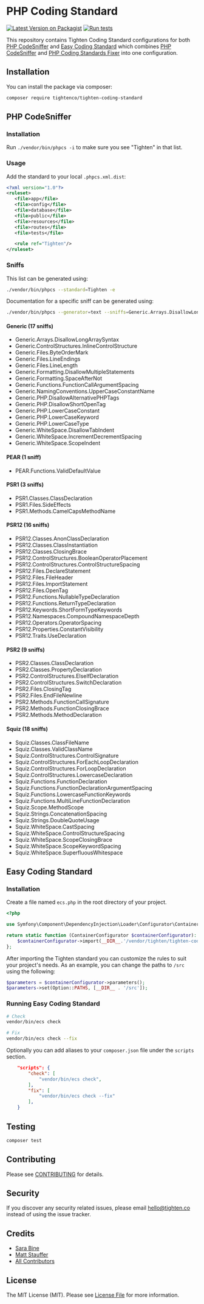 # PHP Coding Standard

[![Latest Version on Packagist](https://img.shields.io/packagist/v/tightenco/tighten-coding-standard.svg?style=flat-square)](https://packagist.org/packages/tightenco/tighten-coding-standard)
[![Run tests](https://github.com/tighten/tighten-coding-standard/workflows/Run%20tests/badge.svg?branch=main)](https://github.com/tighten/tighten-coding-standard/actions?query=workflow%3A%22Run+tests%22)


This repository contains Tighten Coding Standard configurations for both [PHP CodeSniffer](https://github.com/squizlabs/PHP_CodeSniffer) and [Easy Coding Standard](https://github.com/symplify/easy-coding-standard) which combines [PHP CodeSniffer](https://github.com/squizlabs/PHP_CodeSniffer) and [PHP Coding Standards Fixer](https://github.com/FriendsOfPHP/PHP-CS-Fixer) into one configuration.

## Installation

You can install the package via composer:

```bash
composer require tightenco/tighten-coding-standard
```

## PHP CodeSniffer

### Installation

Run `./vendor/bin/phpcs -i` to make sure you see "Tighten" in that list.

### Usage

Add the standard to your local `.phpcs.xml.dist`:

```xml
<?xml version="1.0"?>
<ruleset>
   <file>app</file>
   <file>config</file>
   <file>database</file>
   <file>public</file>
   <file>resources</file>
   <file>routes</file>
   <file>tests</file>

   <rule ref="Tighten"/>
</ruleset>
```

### Sniffs

This list can be generated using:

```bash
./vendor/bin/phpcs --standard=Tighten -e
```

Documentation for a specific sniff can be generated using:

```bash
./vendor/bin/phpcs --generator=text --sniffs=Generic.Arrays.DisallowLongArraySyntax
```

#### Generic (17 sniffs)

- Generic.Arrays.DisallowLongArraySyntax
- Generic.ControlStructures.InlineControlStructure
- Generic.Files.ByteOrderMark
- Generic.Files.LineEndings
- Generic.Files.LineLength
- Generic.Formatting.DisallowMultipleStatements
- Generic.Formatting.SpaceAfterNot
- Generic.Functions.FunctionCallArgumentSpacing
- Generic.NamingConventions.UpperCaseConstantName
- Generic.PHP.DisallowAlternativePHPTags
- Generic.PHP.DisallowShortOpenTag
- Generic.PHP.LowerCaseConstant
- Generic.PHP.LowerCaseKeyword
- Generic.PHP.LowerCaseType
- Generic.WhiteSpace.DisallowTabIndent
- Generic.WhiteSpace.IncrementDecrementSpacing
- Generic.WhiteSpace.ScopeIndent

#### PEAR (1 sniff)

- PEAR.Functions.ValidDefaultValue

#### PSR1 (3 sniffs)

- PSR1.Classes.ClassDeclaration
- PSR1.Files.SideEffects
- PSR1.Methods.CamelCapsMethodName

#### PSR12 (16 sniffs)

- PSR12.Classes.AnonClassDeclaration
- PSR12.Classes.ClassInstantiation
- PSR12.Classes.ClosingBrace
- PSR12.ControlStructures.BooleanOperatorPlacement
- PSR12.ControlStructures.ControlStructureSpacing
- PSR12.Files.DeclareStatement
- PSR12.Files.FileHeader
- PSR12.Files.ImportStatement
- PSR12.Files.OpenTag
- PSR12.Functions.NullableTypeDeclaration
- PSR12.Functions.ReturnTypeDeclaration
- PSR12.Keywords.ShortFormTypeKeywords
- PSR12.Namespaces.CompoundNamespaceDepth
- PSR12.Operators.OperatorSpacing
- PSR12.Properties.ConstantVisibility
- PSR12.Traits.UseDeclaration

#### PSR2 (9 sniffs)

- PSR2.Classes.ClassDeclaration
- PSR2.Classes.PropertyDeclaration
- PSR2.ControlStructures.ElseIfDeclaration
- PSR2.ControlStructures.SwitchDeclaration
- PSR2.Files.ClosingTag
- PSR2.Files.EndFileNewline
- PSR2.Methods.FunctionCallSignature
- PSR2.Methods.FunctionClosingBrace
- PSR2.Methods.MethodDeclaration

#### Squiz (18 sniffs)

- Squiz.Classes.ClassFileName
- Squiz.Classes.ValidClassName
- Squiz.ControlStructures.ControlSignature
- Squiz.ControlStructures.ForEachLoopDeclaration
- Squiz.ControlStructures.ForLoopDeclaration
- Squiz.ControlStructures.LowercaseDeclaration
- Squiz.Functions.FunctionDeclaration
- Squiz.Functions.FunctionDeclarationArgumentSpacing
- Squiz.Functions.LowercaseFunctionKeywords
- Squiz.Functions.MultiLineFunctionDeclaration
- Squiz.Scope.MethodScope
- Squiz.Strings.ConcatenationSpacing
- Squiz.Strings.DoubleQuoteUsage
- Squiz.WhiteSpace.CastSpacing
- Squiz.WhiteSpace.ControlStructureSpacing
- Squiz.WhiteSpace.ScopeClosingBrace
- Squiz.WhiteSpace.ScopeKeywordSpacing
- Squiz.WhiteSpace.SuperfluousWhitespace

## Easy Coding Standard

### Installation

Create a file named `ecs.php` in the root directory of your project.

```php
<?php

use Symfony\Component\DependencyInjection\Loader\Configurator\ContainerConfigurator;

return static function (ContainerConfigurator $containerConfigurator): void {
    $containerConfigurator->import(__DIR__.'/vendor/tighten/tighten-coding-standard/config/tighten.php');
};
```

After importing the Tighten standard you can customize the rules to suit your project's needs.  As an example, you can change the paths to `/src` using the following:

```php
$parameters = $containerConfigurator->parameters();
$parameters->set(Option::PATHS, [__DIR__ . '/src']);
```

### Running Easy Coding Standard

```bash
# Check
vendor/bin/ecs check

# Fix
vendor/bin/ecs check --fix
```

Optionally you can add aliases to your `composer.json` file under the `scripts` section.

```json
    "scripts": {
        "check": [
            "vendor/bin/ecs check",
        ],
        "fix": [
            "vendor/bin/ecs check --fix"
        ],
    }
```

## Testing

```bash
composer test
```

## Contributing

Please see [CONTRIBUTING](CONTRIBUTING.md) for details.

## Security

If you discover any security related issues, please email hello@tighten.co instead of using the issue tracker.

## Credits

- [Sara Bine](https://github.com/sbine)
- [Matt Stauffer](https://github.com/mattstauffer)
- [All Contributors](../../contributors)

## License

The MIT License (MIT). Please see [License File](LICENSE.md) for more information.
